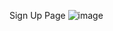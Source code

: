
Sign Up Page
![image](https://github.com/ap9068123/Sustainability-Modelling-for-Residential-Communities-and-Crop-Recommendation-System/assets/83332051/e3f8d941-15ff-4416-becf-96b9c2e55583)


